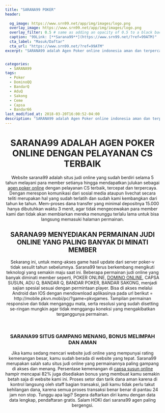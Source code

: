 ```yaml
---
title: "SARANA99 POKER"
header:
  
  og_image: https://www.srn99.net/app/img/images/logo.png
  overlay_image: https://www.srn99.net/app/img/images/logo.png
  overlay_filter: 0.5 # same as adding an opacity of 0.5 to a black background
  caption: "99Link: [**Sarana99**](https://www.srn99.net/?ref=99ATM)"
  cta_label: "Masuk/Daftar"
  cta_url: "https://www.srn99.net/?ref=99ATM"
excerpt: "SARANA99 adalah Agen Poker online indonesia aman dan terpercaya yang menyediakan permainan Bandarq Online, DominoQQ, Capsa Susun, Bandar Poker, AduQ dan PokerQQ."


categories:
  - SARANA99
tags:
  - Poker
  - DominoQQ
  - BandarQ
  - AduQ
  - Sakong
  - Ceme
  - Capsa
  - Bandar66
last_modified_at: 2018-03-20T16:00:52-04:00
description: "SARANA99 adalah Agen Poker online indonesia aman dan terpercaya yang menyediakan permainan Bandarq Online, DominoQQ, Capsa Susun, Bandar Poker, AduQ dan PokerQQ."
---
```

<div>
<center>
<h1>SARANA99 ADALAH AGEN POKER ONLINE DENGAN PELAYANAN CS TERBAIK</h1>
<p>Website sarana99 adalah situs judi online yang sudah berdiri selama 5 tahun melayani para member setianya hingga mendapatkan julukan sebagai <a href="/" title="agen poker online" target="_blank">agen poker online</a> dengan pelayanan CS terbaik, tercepat dan terpercaya. Dengan merespon komunikasi dari sosial media ataupun livechat secara teliti merupakan hal yang sudah terlatih dan sudah kami kembangkan dari tahun ke tahun. Mem-proses dana transfer yang minimal depositnya 15.000 hanya dibutuhkan waktu 3 menit, agar tidak mengecewakan para member kami dan tidak akan membiarkan mereka menunggu terlalu lama untuk bisa langsung memasuki halaman permainan.</p>
<h2>SARANA99 MENYEDIAKAN PERMAINAN JUDI ONLINE YANG PALING BANYAK DI MINATI MEMBER</h2>
<p>Sekarang ini, untuk meng-akses game hasil update dari server poker-v tidak sesulit tahun sebelumnya. Sarana99 terus berkembang mengikuti teknologi yang semakin maju saat ini. Beberapa permainan judi online yang banyak diminati member seperti, POKER ONLINE, <a href="/" title="DOMINO ONLINE" target="_blank">DOMINO ONLINE</a>, CAPSA SUSUN, ADU Q, BANDAR Q, BANDAR POKER, BANDAR SAKONG, menjadi sajian spesial sesuai dengan permintaan player. Bisa di akses melalui Android dan IOS dengan mendownload aplikasinya pada url berikut = http://mobile.pkvn.mobi/pc/?game=pkvgames. Tampilan permainan responsive dan tidak menganggu mata, serta resolusi yang sudah disetting se-ringan mungkin agar tidak menggangu koneksi yang mengakibatkan terganggunya permainan.</p>
<p>&nbsp;</p>
<h3>SARANA99 SITUS GAMPANG MENANG, BONUS MELIMPAH DAN AMAN</h3>
<p>Jika kamu sedang mencari website judi online yang mempunyai rating kemenangan besar, kamu sudah berada di website yang tepat. Sarana99 merupakan salah satu situs judi online yang permainannya paling gampang di akses dan menang. Persentase kemenangan di <a href="/" title="capsa susun online" target="_blank">capsa susun online</a> hampir mencapai 82% juga disediakan bonus yang membuat kamu semakin betah saja di website kami ini. Proses setor dan tarik dana aman karena di kontrol langsung oleh staff bagian transaksi, jadi kamu tidak perlu takut kehilangan dana, karena semua proses transaksi benar benar di pantau 24 jam non stop. Tunggu apa lagi? Segera daftarkan diri kamu dengan data data lengkap, pendaftaran gratis. Salam HOKI dari sarana99 agen paling bergengsi.</p>
</center>
</div>
